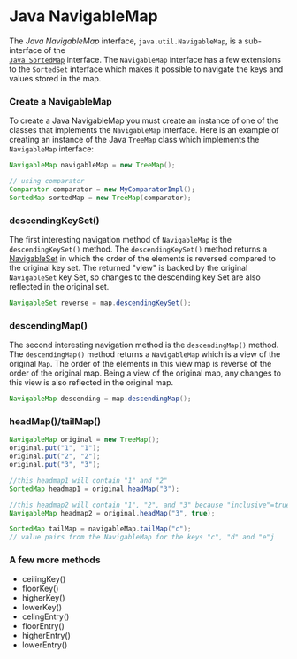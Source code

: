 # Java NavigableMap

The _Java_ _NavigableMap_ interface, `java.util.NavigableMap`, is a sub-interface of the\
[`Java SortedMap`](https://jenkov.com/tutorials/java-collections/sortedmap.html) interface. The `NavigableMap` interface has a few extensions to the `SortedSet` interface which makes it possible to navigate the keys and values stored in the map.



### Create a NavigableMap

To create a Java NavigableMap you must create an instance of one of the classes that implements the `NavigableMap` interface. Here is an example of creating an instance of the Java `TreeMap` class which implements the `NavigableMap` interface:

```java
NavigableMap navigableMap = new TreeMap();

// using comparator
Comparator comparator = new MyComparatorImpl();
SortedMap sortedMap = new TreeMap(comparator);
```

### descendingKeySet()

The first interesting navigation method of `NavigableMap` is the `descendingKeySet()` method. The `descendingKeySet()` method returns a [NavigableSet](https://jenkov.com/tutorials/java-collections/navigableset.html) in which the order of the elements is reversed compared to the original key set. The returned "view" is backed by the original `NavigableSet` key Set, so changes to the descending key Set are also reflected in the original set.



```java
NavigableSet reverse = map.descendingKeySet();
```



### descendingMap()

The second interesting navigation method is the `descendingMap()` method. The `descendingMap()` method returns a `NavigableMap` which is a view of the original `Map`. The order of the elements in this view map is reverse of the order of the original map. Being a view of the original map, any changes to this view is also reflected in the original map.

```java
NavigableMap descending = map.descendingMap();
```

### headMap()/tailMap()



```java
NavigableMap original = new TreeMap();
original.put("1", "1");
original.put("2", "2");
original.put("3", "3");

//this headmap1 will contain "1" and "2"
SortedMap headmap1 = original.headMap("3");

//this headmap2 will contain "1", "2", and "3" because "inclusive"=true
NavigableMap headmap2 = original.headMap("3", true);

SortedMap tailMap = navigableMap.tailMap("c");
// value pairs from the NavigableMap for the keys "c", "d" and "e"j
```

### A few more methods

* ceilingKey()
* floorKey()
* higherKey()
* lowerKey()
* celingEntry()
* &#x20;floorEntry()
* &#x20;higherEntry()
* &#x20;lowerEntry()

